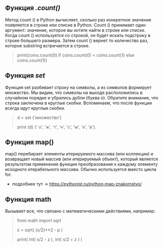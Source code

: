## Функция *.count()*

Метод count () в Python вычисляет, сколько раз конкретное значение появляется в строке
или списке в Python. Count () принимает один аргумент: значение, которое вы хотите найти
в строке или списке. Когда count () используется со строкой, он будет искать подстроку
в строке большего размера. Затем count () вернет то количество раз, которое substring встречается
в строке.

>print(coins.count(0) if coins.count(0) < coins.count(1) else coins.count(1))

## Функция *set*

Функция set разбивает строку на символы, а из символов формирует множество. Мы видим, что символы на выходе расположились в случайном порядке и убрались дубли (буква о). Обратите внимание, что строка заключена в круглые скобки. Вспоминаем, что после функции всегда идут круглые скобки.
>d = set ('множество')
>
>print (d) {' о', 'ж', 'т', 'н', 'с', 'м', 'е', 'в'}.

## Функция map()

map() перебирает элементы итерируемого массива (или коллекции) и возвращает новый массив (или итерируемый объект), который является результатом применения функции преобразования к каждому элементу исходного итерабельного массива. Обычно используется вместо цикла for.
* подробнее тут -> https://pythonist.ru/python-map-znakomstvo/

## Функция math

Вызывает все, что связано с математическими действиями, например:

>from math import sqrt
>
>z = sqrt( (s/2)**2 - p )
>
>print( int( s/2 - z ), int( s/2 + z ) )